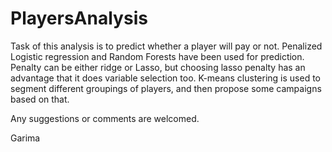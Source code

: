# PlayersAnalysis

Task of this analysis is to predict whether a player will pay or not. Penalized Logistic regression and Random Forests have been used 
for prediction. Penalty can be either ridge or Lasso, but choosing lasso penalty has an advantage that it does variable
selection too.
K-means clustering is used to segment different groupings of players, and then propose some campaigns based on that.

Any suggestions or comments are welcomed.

Garima
